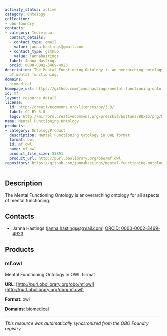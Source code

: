 ```yaml
---
activity_status: active
category: Ontology
collection:
- obo-foundry
contacts:
- category: Individual
  contact_details:
  - contact_type: email
    value: janna.hastings@gmail.com
  - contact_type: github
    value: jannahastings
  label: Janna Hastings
  orcid: 0000-0002-3469-4923
description: The Mental Functioning Ontology is an overarching ontology for all aspects
  of mental functioning.
domains:
- biomedical
homepage_url: https://github.com/jannahastings/mental-functioning-ontology
id: mf
layout: resource_detail
license:
  id: http://creativecommons.org/licenses/by/3.0/
  label: CC BY 3.0
  logo: http://mirrors.creativecommons.org/presskit/buttons/80x15/png/by.png
name: Mental Functioning Ontology
products:
- category: OntologyProduct
  description: Mental Functioning Ontology in OWL format
  format: owl
  id: mf.owl
  name: mf.owl
  product_file_size: 55891
  product_url: http://purl.obolibrary.org/obo/mf.owl
repository: https://github.com/jannahastings/mental-functioning-ontology
---
```

## Description

The Mental Functioning Ontology is an overarching ontology for all aspects of mental functioning.

## Contacts

- Janna Hastings (janna.hastings@gmail.com) [ORCID: 0000-0002-3469-4923](https://orcid.org/0000-0002-3469-4923)

## Products

### mf.owl

Mental Functioning Ontology in OWL format

**URL**: [http://purl.obolibrary.org/obo/mf.owl](http://purl.obolibrary.org/obo/mf.owl)

**Format**: owl

**Domains**: biomedical

---

*This resource was automatically synchronized from the OBO Foundry registry.*